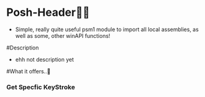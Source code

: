 # Posh-Header👨‍💻
- Simple, really quite useful psm1 module to import all local assemblies, as well as some, other winAPI functions!

#Description
 - ehh not description yet
 
#What it offers..💪

### Get Specfic KeyStroke
